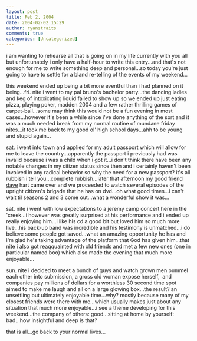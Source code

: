 ```yaml
---
layout: post
title: Feb 2, 2004
date: 2004-02-02 15:29
author: ryanstraits
comments: true
categories: [Uncategorized]
---
```

i am wanting to rehearse all that is going on in my life currently with you all but unfortunately i only have a half-hour to write this entry...and that's not enough for me to write something deep and personal...so today you're just going to have to settle for a bland re-telling of the events of my weekend...

this weekend ended up being a bit more eventful than i had planned on it being...fri. nite i went to my pal bruno's bachelor party...the dancing ladies and keg of intoxicating liquid failed to show up so we ended up just eating pizza, playing poker, madden 2004 and a few rather thrilling games of carpet-ball...some may think this would not be a fun evening in most cases...however it's been a while since i've done anything of the sort and it was a much needed break from my normal routine of mundane friday nites...it took me back to my good ol' high school days...ahh to be young and stupid again...

sat. i went into town and applied for my adult passport which will allow for me to leave the country...apparently the passport i previously had was invalid because i was a child when i got it...i don't think there have been any notable changes in my citizen status since then and i certainly haven't been involved in any radical behavior so why the need for a new passport? it's all rubbish i tell you...complete rubbish...later that afternoon my good friend <a href="http://www.xanga.com/dreamerswell" target="_new">dave</a> hart came over and we proceeded to watch several episodes of the upright citizen's brigade that he has on dvd...oh what good times...i can't wait til seasons 2 and 3 come out...what a wonderful show it was...

sat. nite i went with low expectations to a jeremy camp concert here in the 'creek...i however was greatly surprised at his performance and i ended up really enjoying him...i like his cd a good bit but loved him so much more live...his back-up band was incredible and his testimony is unmatched...i do believe some people got saved...what an amazing opportunity he has and i'm glad he's taking advantage of the platform that God has given him...that nite i also got reaqquainted with old friends and met a few new ones (one in particular named boo) which also made the evening that much more enjoyable...

sun. nite i decided to meet a bunch of guys and watch grown men pummel each other into submission, a gross old woman expose herself,  and companies pay millions of dollars for a worthless 30 second time spot aimed to make me laugh and all on a large glowing box...the result? an unsettling but ultimately enjoyable time...why? mostly because many of my closest friends were there with me...which usually makes just about any situation that much more enjoyable...i see a theme developing for this weekend...the company of others: good...sitting at home by yourself: bad...how insightful and deep is that?

that is all...go back to your normal lives...
